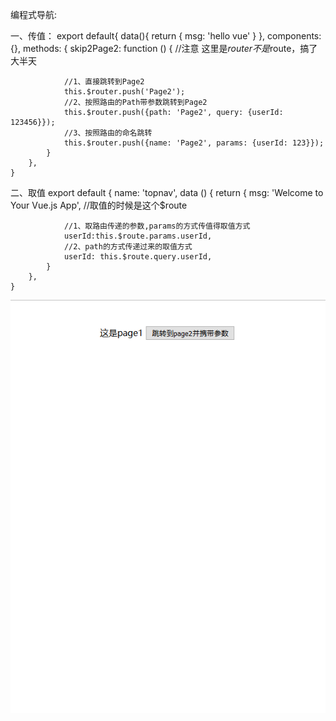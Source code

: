 编程式导航:

一、传值：
    export default{
        data(){
            return {
                msg: 'hello vue'
            }
        },
        components: {},
        methods: {
            skip2Page2: function () {
                //注意 这里是$router不是$route，搞了大半天

                //1、直接跳转到Page2
                this.$router.push('Page2');
                //2、按照路由的Path带参数跳转到Page2
                this.$router.push({path: 'Page2', query: {userId: 123456}});
                //3、按照路由的命名跳转
                this.$router.push({name: 'Page2', params: {userId: 123}});
            }
        },
    }
二、取值
    export default {
        name: 'topnav',
        data () {
            return {
                msg: 'Welcome to Your Vue.js App',
                //取值的时候是这个$route

                //1、取路由传递的参数,params的方式传值得取值方式
                userId:this.$route.params.userId,
                //2、path的方式传递过来的取值方式
                userId: this.$route.query.userId,
            }
        },
    }

![image](https://github.com/jiekekeji/MVueWebpack/blob/master/demo005/preview/123.gif)